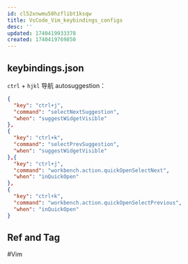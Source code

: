 ```yaml
---
id: cl52xnwmu50hzflibt1ksqw
title: VsCode_Vim_keybindings_configs
desc: ''
updated: 1740419933378
created: 1740419769850
---
```


## keybindings.json

`ctrl` + `hjkl` 导航 autosuggestion：

```json
{
  "key": "ctrl+j",
  "command": "selectNextSuggestion",
  "when": "suggestWidgetVisible"
},
{
  "key": "ctrl+k",
  "command": "selectPrevSuggestion",
  "when": "suggestWidgetVisible"
},{
  "key": "ctrl+j",
  "command": "workbench.action.quickOpenSelectNext",
  "when": "inQuickOpen"
},
{
  "key": "ctrl+k",
  "command": "workbench.action.quickOpenSelectPrevious",
  "when": "inQuickOpen"
}
```

## Ref and Tag

#Vim